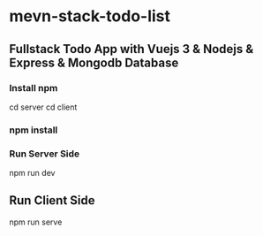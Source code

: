 # mevn-stack-todo-list

## Fullstack Todo App with Vuejs 3 & Nodejs & Express & Mongodb Database

### Install npm
cd server
cd client
### npm install
### Run Server Side
 npm run dev
## Run Client Side
npm run serve
